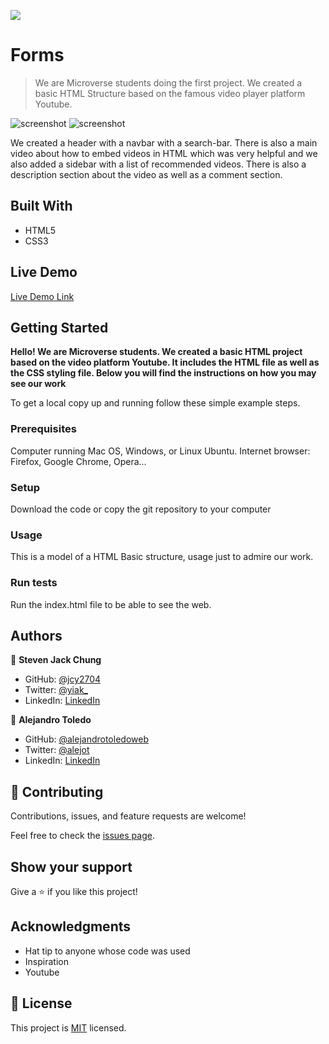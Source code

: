 ![](https://img.shields.io/badge/Microverse-blueviolet)

# Forms

> We are Microverse students doing the first project. We created a basic HTML Structure based on the famous video player platform Youtube.

![screenshot](./Screenshot.png)
![screenshot](./Screenshot2.png)

We created a header with a navbar with a search-bar. There is also a main video about how to embed videos in HTML which was very helpful and we also added a sidebar with a list of recommended videos. There is also a description section about the video as well as a comment section.

## Built With

- HTML5
- CSS3

## Live Demo

[Live Demo Link](https://rawcdn.githack.com/jcy2704/Youtube-HTML/44b44db259d4b524fdbd06ffdbb3050c467731ed/index.html)

## Getting Started

**Hello! We are Microverse students. We created a basic HTML project based on the video platform Youtube. It includes the HTML file as well as the CSS styling file. Below you will find the instructions on how you may see our work**


To get a local copy up and running follow these simple example steps.

### Prerequisites
Computer running Mac OS, Windows, or Linux Ubuntu.
Internet browser: Firefox, Google Chrome, Opera...

### Setup
Download the code or copy the git repository to your computer

### Usage
This is a model of a HTML Basic structure, usage just to admire our work.

### Run tests
Run the index.html file to be able to see the web.




## Authors

👤 **Steven Jack Chung**

- GitHub: [@jcy2704](https://github.com/jcy2704)
- Twitter: [@yiak_](https://twitter.com/yiak_)
- LinkedIn: [LinkedIn](https://www.linkedin.com/in/stevenjchung)

👤 **Alejandro Toledo**

- GitHub: [@alejandrotoledoweb](https://github.com/alejandrotoledoweb)
- Twitter: [@alejot](https://twitter.com/alejot)
- LinkedIn: [LinkedIn](https://www.linkedin.com/in/alejandro-toledo/)

## 🤝 Contributing

Contributions, issues, and feature requests are welcome!

Feel free to check the [issues page](issues/).

## Show your support

Give a ⭐️ if you like this project!

## Acknowledgments

- Hat tip to anyone whose code was used
- Inspiration
- Youtube

## 📝 License

This project is [MIT](lic.url) licensed.
